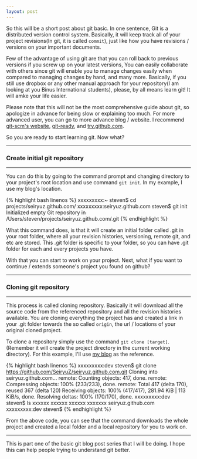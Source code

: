 ```yaml
---
layout: post
---
```


So this will be a short post about git basic. In one sentence, Git is a distributed version control system. Basically, it will keep track all of your project revisions(In git, it is called `commit`), just like how you have revisions / versions on your important documents.

Few of the advantage of using git are that you can roll back to previous versions if you screw up on your latest versions, You can easily collaborate with others since git will enable you to manage changes easily when compared to managing changes by hand, and many more. Basically, if you still use dropbox or any other manual approach for your repository(I am looking at you Binus International students), please, by all means learn git! It will amke your life easier.

Please note that this will not be the most comprehensive guide about git, so apologize in advance for being slow or explaining too much. For more advanced user, you can go to more advance blog / website. I recommend [git-scm's website](http://git-scm.com/), [git-ready](http://gitready.com/), and [try.github.com](try.github.com).


So you are ready to start learning git. Now what?

---
### Create initial git repository ###
---

You can do this by going to the command prompt and changing directory to your project's root location and use command `git init`. In my example, I use my blog's location.

{% highlight bash linenos %}
xxxxxxxxx:~ steven$ cd projects/seiryuz.github.com/
xxxxxxxxx:seiryuz.github.com steven$ git init
Initialized empty Git repository in /Users/steven/projects/seiryuz.github.com/.git
{% endhighlight %}

What this command does, is that it will create an initial folder called .git in your root folder, where all your revision histories, versioning, remote git, and etc are stored. This .git folder is specific to your folder, so you can have .git folder for each and every projects you have.

With that you can start to work on your project. Next, what if you want to continue / extends someone's project you found on github?


---
### Cloning git repository ###
---

This process is called cloning repository. Basically it will download all the source code from the referenced repository and all the revision histories available. You are cloning everything the project has and created a link in your .git folder towards the so called `origin`, the url / locations of your original cloned project.

To clone a repository simply use the command `git clone [target]`. (Remember it will create the project directory in the current working directory). For this example, I'll use [my blog](https://github.com/SeiryuZ/seiryuz.github.com) as the reference.


{% highlight bash linenos %}
xxxxxxxxx:dev steven$ git clone https://github.com/SeiryuZ/seiryuz.github.com.git
Cloning into seiryuz.github.com...
remote: Counting objects: 417, done.
remote: Compressing objects: 100% (233/233), done.
remote: Total 417 (delta 170), reused 367 (delta 120)
Receiving objects: 100% (417/417), 281.94 KiB | 113 KiB/s, done.
Resolving deltas: 100% (170/170), done.
xxxxxxxxx:dev steven$ ls
xxxxxx     xxxxxx    xxxxxx  xxxxxxx   seiryuz.github.com
xxxxxxxxx:dev steven$
{% endhighlight %}

From the above code, you can see that the command downloads the whole project and created a local folder and a local repository for you to work on.

---

This is part one of the basic git blog post series that I will be doing. I hope this can help people trying to understand git better.

